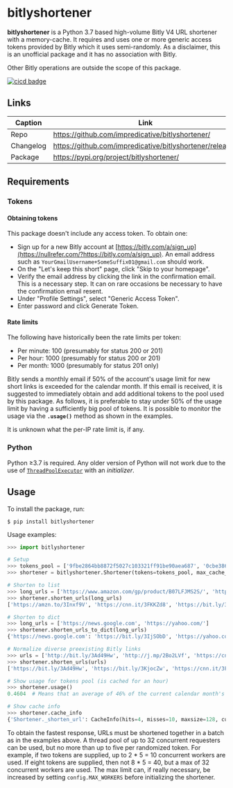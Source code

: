# bitlyshortener
**bitlyshortener** is a Python 3.7 based high-volume Bitly V4 URL shortener with a memory-cache.
It requires and uses one or more generic access tokens provided by Bitly which it uses semi-randomly.
As a disclaimer, this is an unofficial package and it has no association with Bitly.

Other Bitly operations are outside the scope of this package.

[![cicd badge](https://github.com/impredicative/bitlyshortener/workflows/cicd/badge.svg?branch=master)](https://github.com/impredicative/bitlyshortener/actions?query=workflow%3Acicd+branch%3Amaster)

## Links
| Caption   | Link                                                     |
|-----------|----------------------------------------------------------|
| Repo      | https://github.com/impredicative/bitlyshortener/         |
| Changelog | https://github.com/impredicative/bitlyshortener/releases |
| Package   | https://pypi.org/project/bitlyshortener/                 |

## Requirements
### Tokens
#### Obtaining tokens
This package doesn't include any access token. To obtain one:
* Sign up for a new Bitly account at [https://bitly.com/a/sign_up](https://nullrefer.com/?https://bitly.com/a/sign_up).
An email address such as `YourGmailUsername+SomeSuffix01@gmail.com` should work.
* On the "Let's keep this short" page, click "Skip to your homepage".
* Verify the email address by clicking the link in the confirmation email.
This is a necessary step.
It can on rare occasions be necessary to have the confirmation email resent.
* Under "Profile Settings", select "Generic Access Token".
* Enter password and click Generate Token.

#### Rate limits
The following have historically been the rate limits per token:
* Per minute: 100 (presumably for status 200 or 201)
* Per hour: 1000 (presumably for status 200 or 201)
* Per month: 1000 (presumably for status 201 only)

Bitly sends a monthly email if 50% of the account's usage limit for new short links is exceeded for the calendar month.
If this email is received, it is suggested to immediately obtain and add additional tokens to the pool used by this package.
As follows, it is preferable to stay under 50% of the usage limit by having a sufficiently big pool of tokens.
It is possible to monitor the usage via the **`.usage()`** method as shown in the examples.

It is unknown what the per-IP rate limit is, if any.

### Python
Python ≥3.7 is required.
Any older version of Python will not work due to the use of 
[`ThreadPoolExecutor`](https://docs.python.org/3/library/concurrent.futures.html#concurrent.futures.ThreadPoolExecutor)
with an *initializer*.

## Usage
To install the package, run:

    $ pip install bitlyshortener

Usage examples:
```python
>>> import bitlyshortener

# Setup
>>> tokens_pool = ['9fbe2864bb8872f5027c103321ff91be90aea687', '0cbe3864bc8872f5027c103321ff91be30aea787']  # Use your own.
>>> shortener = bitlyshortener.Shortener(tokens=tokens_pool, max_cache_size=256)

# Shorten to list
>>> long_urls = ['https://www.amazon.com/gp/product/B07LFJMS2S/', 'https://www.cnn.com/election/2020', 'https://paperswithcode.com/sota']
>>> shortener.shorten_urls(long_urls)
['https://amzn.to/3Inxf9V', 'https://cnn.it/3FKKZd8', 'https://bit.ly/3tLlp5w']

# Shorten to dict
>>> long_urls = ['https://news.google.com', 'https://yahoo.com/']
>>> shortener.shorten_urls_to_dict(long_urls)
{'https://news.google.com': 'https://bit.ly/3IjSObD', 'https://yahoo.com/': 'https://yhoo.it/2BiHgp8'}

# Normalize diverse preexisting Bitly links
>>> urls = ['http://bit.ly/3Ad49Hw', 'http://j.mp/2Bo2LVf', 'https://cnn.it/3FKKZd8', 'https://j.mp/websniffer']
>>> shortener.shorten_urls(urls)
['https://bit.ly/3Ad49Hw', 'https://bit.ly/3KjocZw', 'https://cnn.it/3FKKZd8', 'https://bit.ly/3nINKph']

# Show usage for tokens pool (is cached for an hour)
>>> shortener.usage()
0.4604  # Means that an average of 46% of the current calendar month's URL shortening quota has been used across all tokens.

# Show cache info
>>> shortener.cache_info
{'Shortener._shorten_url': CacheInfo(hits=4, misses=10, maxsize=128, currsize=10)}
```

To obtain the fastest response, URLs must be shortened together in a batch as in the examples above.
A thread pool of up to 32 concurrent requesters can be used, but no more than up to five per randomized token.
For example, if two tokens are supplied, up to 2 * 5 = 10 concurrent workers are used.
If eight tokens are supplied, then not 8 * 5 = 40, but a max of 32 concurrent workers are used.
The max limit can, if really necessary, be increased by setting `config.MAX_WORKERS` before initializing the shortener.
